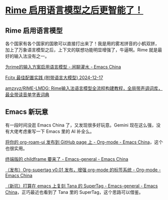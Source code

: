 # [Rime 启用语言模型之后更智能了！](https://github.com/VandeeFeng/gitmemo/issues/27)

## Rime 启用语言模型

各个国家有各个国家的国歌可以直接打出来了！我是用的雾凇拼音的小鹤双拼， 加上了万象语言模型之后，上下文的联想功能明显增强了，牛逼啊。Rime 就是最好的输入法没有之一。

[为rime的输入方案启用语言模型 - 闲聊灌水 - Emacs China](https://emacs-china.org/t/rime/28508)

[Fcitx 最佳配置实践 (附带语言大模型) 2024-12-17](https://manateelazycat.github.io/2024/12/17/fcitx-best-config/)

[amzxyz/RIME-LMDG: Rime输入法语言模型全流程构建教程，全局带声调词库，最全带读音单字表词典](https://github.com/amzxyz/RIME-LMDG)

## Emacs 新玩意
有一段时间没逛 Emacs China 了，又发现很多好玩意。Gemini 现在这么强，没有大佬考虑重写一下 Emacs 里的 AI 补全么。

[将你的 org-roam-ui 发布到 GitHub page 上 - Org-mode - Emacs China](https://emacs-china.org/t/org-roam-ui-github-page/28511)，这个也很实用。

[终端版的 childframe 要来了 - Emacs-general - Emacs China](https://emacs-china.org/t/childframe/28166)

[（发布）Org-supertag v0.01 发布，增强 org-mode 的标签系统 - Org-mode - Emacs China](https://emacs-china.org/t/org-supertag-v0-01-org-mode/28530)

[（新坑）打算在 emacs 上复刻 Tana 的 SuperTag - Emacs-general - Emacs China](https://emacs-china.org/t/emacs-tana-supertag/28407/9)，正巧最近也看到了 Tana 里的 SuperTag，这个思路可以借鉴。
